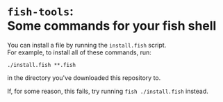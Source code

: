 `fish-tools`:  
Some commands for your fish shell
===

You can install a file by running the `install.fish` script.  
For example, to install all of these commands, run:
```fish
./install.fish **.fish
```
in the directory you've downloaded this repository to.

If, for some reason, this fails, try running `fish ./install.fish` instead.
